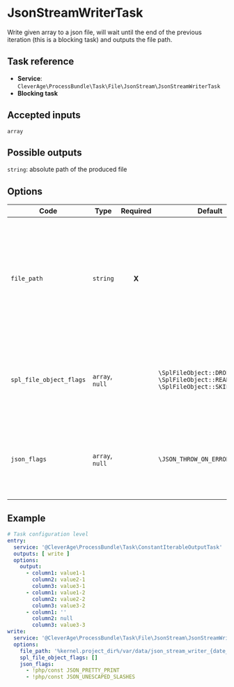 JsonStreamWriterTask
===============

Write given array to a json file, will wait until the end of the previous iteration (this is a blocking task) and outputs
the file path.

Task reference
--------------

* **Service**: `CleverAge\ProcessBundle\Task\File\JsonStream\JsonStreamWriterTask`
* **Blocking task**

Accepted inputs
---------------

`array`

Possible outputs
----------------

`string`: absolute path of the produced file

Options
-------

| Code                    | Type            | Required | Default                                                                               | Description                                                                                                                                                                                       |
|-------------------------|-----------------|:--------:|---------------------------------------------------------------------------------------|---------------------------------------------------------------------------------------------------------------------------------------------------------------------------------------------------|
| `file_path`             | `string`        |  **X**   |                                                                                       | Path of the file to write to (relative to symfony root or absolute).<br/>It can also take placeholders (`{date}`, `{date_time}`, `{timestamp}` `{unique_token}`) to insert data into the filename |
| `spl_file_object_flags` | `array`, `null` |          | `\SplFileObject::DROP_NEW_LINE \SplFileObject::READ_AHEAD \SplFileObject::SKIP_EMPTY` | Flags to pass to `SplFileObject` constructor, can be empty.<br/>See [PHP documentation](https://www.php.net/manual/en/splfileobject.construct.php) for more information on available flags.       |
| `json_flags`            | `array`, `null` |          | `\JSON_THROW_ON_ERROR`                                                                | Flags to pass to `json_encode` function, can be empty.<br/>See [PHP documentation](https://www.php.net/manual/en/function.json-encode.php) for more information on available flags.               |

Example
----------------

```yaml
# Task configuration level
entry:
  service: '@CleverAge\ProcessBundle\Task\ConstantIterableOutputTask'
  outputs: [ write ]
  options:
    output:
      - column1: value1-1
        column2: value2-1
        column3: value3-1
      - column1: value1-2
        column2: value2-2
        column3: value3-2
      - column1: ''
        column2: null
        column3: value3-3
write:
  service: '@CleverAge\ProcessBundle\Task\File\JsonStream\JsonStreamWriterTask'
  options:
    file_path: '%kernel.project_dir%/var/data/json_stream_writer_{date_time}.csv'
    spl_file_object_flags: []
    json_flags:
      - !php/const JSON_PRETTY_PRINT
      - !php/const JSON_UNESCAPED_SLASHES
```
